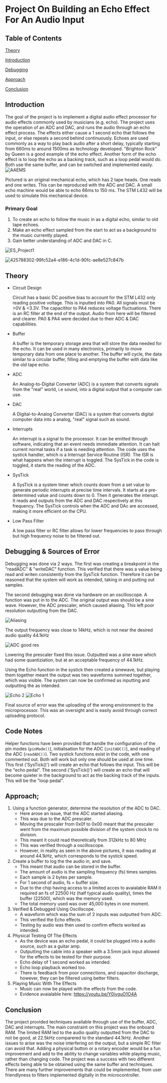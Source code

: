 # Project On Building an Echo Effect For An Audio Input
## Table of Contents

[Theory](#Theory)

[Introduction](#Introduction)

[Debugging](#Debugging)

[Approach](#Approach)

[Conclusion](#Conclusion)

## Introduction
The goal of the project is to implement a digital audio effect processor for audio effects commonly used by musicians (e.g. echo).
The project uses the operation of an ADC and DAC, and runs the audio through an echo effect process.
The effects either cause a 1 second echo that follows the input, or else repeats a second behind continuously.
Echoes are used commonly as a way to play back audio after a short delay, typically starting from 660ms to around 1500ms as technology developed.
"Brighton Rock" by Queen is a good example of the echo effect.
Another form of the echo effect is to loop the echo as a backing track, such as a loop pedal would do.
Both use the same buffer, and can be switched and implemented easily.
![AAEMS](https://github.com/user-attachments/assets/c7966a21-ff5e-45db-ad80-502a210cd912)

Pictured is an original mechanical echo, which has 2 tape heads.
One reads and one writes.
This can be reproduced with the ADC and DAC.
A small echo machine would be able to echo 66ms to 150 ms.
The STM L432 will be used to simulate this mechanical device.


### Primary Goal
1. To create an echo to follow the music in as a digital echo, similar to old tape echoes.
2. Make an echo effect sampled from the start to act as a background to the music currently played.
3. Gain better understanding of ADC and DAC in C.

![ES_Project1](https://github.com/user-attachments/assets/ee9ed631-32da-479b-9f7b-7a8448bb8877)

![425788302-99fc52a4-e186-4c1d-90fc-ae8e527c847b](https://github.com/user-attachments/assets/c72fc3ee-75f1-4be4-a186-5d4d67339cf4)

## Theory
- Circuit Design
  
    Circuit has a basic DC positive bias to account for the STM L432 only reading positive voltage.
    This is inputted into PA0.
    All signals must be >0V & <3.3V.
    The capacititor to PA4 reduces voltage fluctuations.
    There is an RC filter at the end of the output.
    Audio from here will be filtered and clearer.
    PA0 & PA4 were decided due to their ADC & DAC capabilities.
  
- Buffer
  
    A buffer is the temporary storage area that will store the data needed for the echo.
    It can be used in many electronics, primarily to move temporary data from one place to another.
    The buffer will cycle, the data similar to a circular buffer, filling and emptying the buffer with data like the old tape echo.
  
- ADC
  
    An Analog-to-Digital Converter (ADC) is a system that converts signals from the "real" world, i.e sound, into a digital output that a computer can use.
  
- DAC
  
    A Digital-to-Analog Converter (DAC) is a system that converts digital computer data into a analog, "real" signal such as sound.
  
- Interrupts
  
    An interrupt is a signal to the processor. It can be emitted through software, indicating that an event needs immediate attention.
    It can halt current normal tasks if a task is needing attention.
    The code uses the systick handler, which is a Interrupt Service Routine (ISR).
    The ISR is what happens when the interrupt is toggled.
    The SysTick in the code is toggled, it starts the reading of the ADC.
  
- SysTick
  
  A SysTick is a system timer which counts down from a set value to generate periodic interrupts at precise time intervals.
  It starts at a pre-determined value and counts down to 0.
  Then it generates the interupt.
  It reads and outputs from the ADC and DAC respectively at this frequency.
  The SysTick controls when the ADC and DAc are accessed, making it more efficient on the CPU.

- Low Pass Filter
  
  A low pass filter or RC filter allows for lower frequencies to pass through but high frequency noise to be filtered out.

## Debugging & Sources of Error
Debugging was done via 2 ways. The first was creating a breakpoint in the "readADC" & "writeDAC" function.
This verified that there was a value being read and writen consistently from the SysTick function.
Therefore it can be reasoned that the system will work as intended, taking in and putting out samples.

The second debugging was done via hardware on an oscilloscope.
A function was put in to the ADC.
The original output was should be a sine wave.
However, the ADC prescaler, which caused aliasing.
This left poor resolution outputting from the DAC.

![Aliasing](https://github.com/user-attachments/assets/fb6225cd-d480-4340-8051-4880abc12bc8)

The output frequency was close to 14kHz, which is not near the desired audio quality 44.1kHz

![ADC good res](https://github.com/user-attachments/assets/761d9934-ebab-4d6e-8e1b-d9ab3ac7db72)

Lowering the prescaler fixed this issue.
Outputted was a sine wave which had some quantiziation, but at an acceptable frequency of 44.1kHz.

Using the Echo function in the systick then created a sinewave, but playing them together meant the output was two waveforms summed together, which was visible.
The system can now be confirmed as inputting and outputting the as intended.

![Echo 2](https://github.com/user-attachments/assets/770f1356-a0af-45c2-b403-23c5151726c8)
![Echo 1](https://github.com/user-attachments/assets/b0eaf05b-08f6-4ab9-9e52-c61080af572a)

Final source of error was the uploading of the wrong environment to the microprocessor.
This was an oversight and is easily avoid through correct uploading protocol.

## Code Notes
Helper functions have been provided that handle the configuration of the pin modes (`pinMode()`), initialisation for the ADC (`initADC()`), and reading of the ADC (`readADC()`).
Two systick functions exist in the code, with one commented out.
Both will work but only one should be used at one time.
This first ('SysTick()') will create an echo that follows the input.
This will be the "echo pedal".
The second ('SysTick()') will create an echo that will become quieter in the background to act as the backing track of the inputs.
This will be the "loop pedal".

## Approach;
1. Using a function generator, determine the resolution of the ADC to DAC.
   - Here arose an issue, that the ADC started aliasing.
   - This was due to the ADC prescaler.
   - Moving the prescaler from 0x0f to 0x00 meant that the prescaler went from the maximum possible division of the system clock to no division.
   - This meant it could read theoretically from 312kHz to 80 MHz
   - This was verified through a oscilloscope.
   - However, in reality as seen in the above pictures, it was reading at around 44.1kHz, which corresponds to the systick speed.
2. Create a buffer to log the the audio in, and save.
   - This meant that audio can be stored in the buffer.
   - The amount of audio is the sampling frequency (fs) times samples.
   - Each sample is 2 bytes per sample.
   - For 1 second of audio, fs = buffer size.
   - Due to the chip having access to a limited acces to avaialable RAM it required an fs of 22500 Hz (half typical audio quality), times the buffer (22500), which was the memory used.
   - The total memory used was over 45,000 bytes in one moment.
3. Verified & Debugged Using Oscillscope.
   - A waveform which was the sum of 2 inputs was outputted from ADC.
   - This verified the Echo effects.
   - Testing by audio was then used to confirm effects worked as intended.
4. Physical Testing Of The Effects
   - As the device was an echo pedal, it could be plugged into a audio source, such as a guitar amp.
   - Outputting the cable into a speaker with a 3.5mm jack input allowed for the effects to be tested for their purpose.
   - Echo delay of 1 second worked as intended.
   - Echo loop playback worked too.
   - There is feedback from poor connections, and capacitor discharge, however, they can be filtered using better filters.
5. Playing Music With The Effects
   - Music can now be played with the effects from the code.
   - Evidence avaialable here: https://youtu.be/Y0iyguO1O4A

## Conclusion
The project provided techniques available through use of the buffer, ADC, DAC and interrupts.
The main constraint on this project was the onboard RAM.
The limited RAM led to the audio quality outputted from the DAC to not be good, at 22.5kHz comparered to the standard 44.1kHz.
Another issues to arise was the noise interfering on the output, but a simple RC filter can avoid that.
Adding a physical button or a rotary encoder would be a fun improvement and add to the ability to change variables while playing music, rather than changing code.
The project was a success with two different effects being able to be obtained using the same buffer and techniques.
There are many further improvements that could be implemented, from user friendlyness to filters implemented digitally in the microcontroller.
